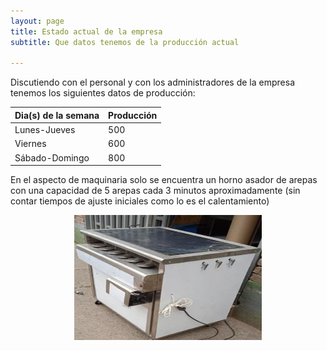 ```yaml
---
layout: page
title: Estado actual de la empresa
subtitle: Que datos tenemos de la producción actual

--- 
```

Discutiendo con el personal y con los administradores de la empresa tenemos los siguientes datos de producción:


  
| Dia(s) de la semana | Producción | 
| :------ |:--- | 
| Lunes-Jueves | 500 |
| Viernes | 600 |
| Sábado-Domingo | 800 |{: .mx-auto.d-block :}


En el aspecto de maquinaria solo se encuentra un horno asador de arepas con una capacidad de 5 arepas cada 3 minutos aproximadamente (sin contar tiempos de ajuste iniciales como lo es el calentamiento)

<p align="center">
  <img src="assets/img/horno inicial.JPG" alt="Image" width="300" height="200">
</p>





